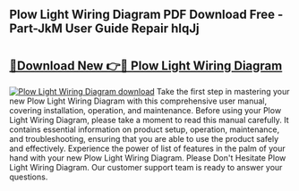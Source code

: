 ## Plow Light Wiring Diagram PDF Download Free - Part-JkM User Guide Repair hIqJj

# <h2><a href="http://dfovdq.blite.top/?on=Plow+Light+Wiring+Diagram">🔗Download New 👉🔴 Plow Light Wiring Diagram</a></h2>

[![Plow Light Wiring Diagram download](https://i.imgur.com/lujVjoI.png)](http://dfovdq.blite.top/?on=Plow+Light+Wiring+Diagram)
Take the first step in mastering your new Plow Light Wiring Diagram with this comprehensive user manual, covering installation, operation, and maintenance. Before using your Plow Light Wiring Diagram, please take a moment to read this manual carefully. It contains essential information on product setup, operation, maintenance, and troubleshooting, ensuring that you are able to use the product safely and effectively. Experience the power of list of features in the palm of your hand with your new Plow Light Wiring Diagram. Please Don't Hesitate Plow Light Wiring Diagram. Our customer support team is ready to answer your questions.
